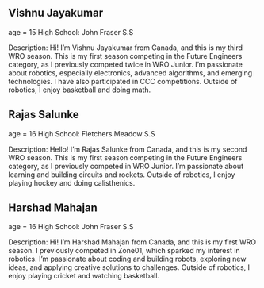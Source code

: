  ## Vishnu Jayakumar
age = 15
High School: John Fraser S.S

Description: Hi! I’m Vishnu Jayakumar from Canada, and this is my third WRO season. This is my first season competing in the Future Engineers category, as I previously competed twice in WRO Junior. I’m passionate about robotics, especially electronics, advanced algorithms, and emerging technologies. I have also participated in CCC competitions. Outside of robotics, I enjoy basketball and doing math.

## Rajas Salunke
age = 16
High School: Fletchers Meadow S.S

Description: Hello! I’m Rajas Salunke from Canada, and this is my second WRO season. This is my first season competing in the Future Engineers category, as I previously competed in WRO Junior. I’m passionate about learning and building circuits and rockets. Outside of robotics, I enjoy playing hockey and doing calisthenics.

## Harshad Mahajan
age = 16
High School: John Fraser S.S 

Description: Hi! I’m Harshad Mahajan from Canada, and this is my first WRO season. I previously competed in Zone01, which sparked my interest in robotics. I’m passionate about coding and building robots, exploring new ideas, and applying creative solutions to challenges. Outside of robotics, I enjoy playing cricket and watching basketball.
